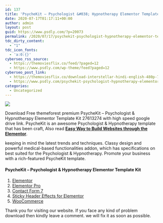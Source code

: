 ```yaml
---
id: 137
title: 'PsycheKit – Psychologist &#038; Hypnotherapy Elementor Template Kit 27613274'
date: 2020-07-17T01:17:11+00:00
author: admin
layout: post
guid: https://www.psdly.com/?p=20073
permalink: /2020/07/17/psychekit-psychologist-hypnotherapy-elementor-template-kit-27613274/
tdc_dirty_content:
  - "1"
tdc_icon_fonts:
  - 'a:0:{}'
cyberseo_rss_source:
  - https://themoviesflix.co/feed/?paged=12
  - https://www.psdly.com/wp-theme/feed?paged=12
cyberseo_post_link:
  - https://themoviesflix.co/download-interstellar-hindi-english-480p-720p-1080p/
  - https://www.psdly.com/psychekit-psychologist-hypnotherapy-elementor-template-kit-27613274
categories:
  - Uncategorized
---
```

<div>
  <img src="https://i1.wp.com/www.psdly.com/wp-content/uploads/2020/07/PsycheKit-Psychologist-Hypnotherapy-Elementor-Template-Kit-27613274.jpg" class="ff-og-image-inserted" />
</div>

Download Free themeforest premium PsycheKit – Psychologist & Hypnotherapy Elementor Template Kit 27613274 with high speed google drive link. PsycheKit is an awesome Psychologist & Hypnotherapy template that has been craft, Also read **<a href="https://www.wpcity.com/elementor-easy-page-builder/" class="rank-math-link" target="_blank" rel="noopener noreferrer">Easy Way to Build Websites through the Elementor</a>**.

keeping in mind the latest trends and techniques. Classy design and powerful medical-based functionalities addon, which has specifications on best suited for the Psychologist & Hypnotherapy. Promote your business with a rich-featured PsycheKit template.

#### PsycheKit – Psychologist & Hypnotherapy Elementor Template Kit

  1. <a href="https://wordpress.org/plugins/elementor/" rel="nofollow noopener noreferrer" target="_blank">Elementor</a>
  2. <a href="https://elementor.com/pro/" rel="nofollow noopener noreferrer" target="_blank">Elementor Pro</a>
  3. <a href="https://wordpress.org/plugins/contact-form-7/" rel="nofollow noopener noreferrer" target="_blank">Contact Form 7</a>
  4. <a href="https://wordpress.org/plugins/sticky-header-effects-for-elementor/" rel="nofollow noopener noreferrer" target="_blank">Sticky Header Effects for Elementor</a>
  5. <a href="https://wordpress.org/plugins/woocommerce/" rel="nofollow noopener noreferrer" target="_blank">WooCommerce</a>

Thank you for visiting our website. If you face any kind of problem download then kindly leave a comment. we will fix it as soon as possible.